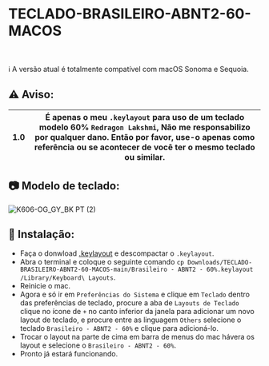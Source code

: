 # TECLADO-BRASILEIRO-ABNT2-60-MACOS
<br/>

ℹ️ A versão atual é totalmente compatível com macOS Sonoma e Sequoia.

## :warning: Aviso:

|**1.0**| É apenas o meu `.keylayout` para uso de um teclado modelo 60% `Redragon Lakshmi`, Não me responsabilizo por qualquer dano. Então por favor, use-o apenas como referência ou se acontecer de você ter o mesmo teclado ou similar.|
| ------ | ----- |

## :camera: Modelo de teclado:
![K606-OG_GY_BK PT (2)](https://github.com/user-attachments/assets/46367e9b-2af4-4802-aee5-35e0a93fa655)

## :wrench: Instalação:
- Faça o donwload [.keylayout](https://github.com/LuizStSantos/TECLADO-BRASILEIRO-ABNT2-60-MACOS/archive/refs/heads/main.zip) e descompactar o `.keylayout`.
- Abra o terminal e coloque o seguinte comando `cp Downloads/TECLADO-BRASILEIRO-ABNT2-60-MACOS-main/Brasileiro - ABNT2 - 60%.keylayout /Library/Keyboard\ Layouts`.
- Reinicie o mac.
- Agora e só ir em `Preferências do Sistema` e clique em `Teclado` dentro das preferências de teclado, procure a aba de `Layouts de Teclado` clique no ícone de `+` no canto inferior da janela para adicionar um novo layout de teclado, e procure entre as linguagem `Others` selecione o teclado `Brasileiro - ABNT2 - 60%` e clique para adicioná-lo.
- Trocar o layout na parte de cima em barra de menus do mac hávera os layout e selecione o `Brasileiro - ABNT2 - 60%`.
-  Pronto já estará funcionando.
